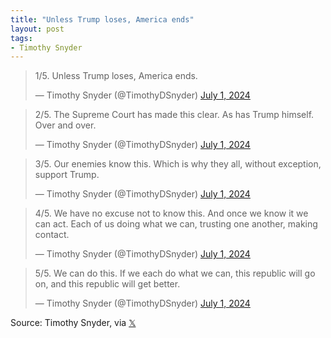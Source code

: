 ```yaml
---
title: "Unless Trump loses, America ends"
layout: post
tags:
- Timothy Snyder
---
```


<blockquote class="twitter-tweet"><p lang="en" dir="ltr">1/5. Unless Trump loses, America ends.</p>&mdash; Timothy Snyder (@TimothyDSnyder) <a href="https://twitter.com/TimothyDSnyder/status/1807876105807770022?ref_src=twsrc%5Etfw">July 1, 2024</a></blockquote>

<blockquote class="twitter-tweet"><p lang="en" dir="ltr">2/5. The Supreme Court has made this clear. As has Trump himself. Over and over.</p>&mdash; Timothy Snyder (@TimothyDSnyder) <a href="https://twitter.com/TimothyDSnyder/status/1807876107602891259?ref_src=twsrc%5Etfw">July 1, 2024</a></blockquote>

<blockquote class="twitter-tweet"><p lang="en" dir="ltr">3/5. Our enemies know this. Which is why they all, without exception, support Trump.</p>&mdash; Timothy Snyder (@TimothyDSnyder) <a href="https://twitter.com/TimothyDSnyder/status/1807876109368758710?ref_src=twsrc%5Etfw">July 1, 2024</a></blockquote>

<blockquote class="twitter-tweet"><p lang="en" dir="ltr">4/5. We have no excuse not to know this. And once we know it we can act. Each of us doing what we can, trusting one another, making contact.</p>&mdash; Timothy Snyder (@TimothyDSnyder) <a href="https://twitter.com/TimothyDSnyder/status/1807876111033921704?ref_src=twsrc%5Etfw">July 1, 2024</a></blockquote>

<blockquote class="twitter-tweet"><p lang="en" dir="ltr">5/5. We can do this. If we each do what we can, this republic will go on, and this republic will get better.</p>&mdash; Timothy Snyder (@TimothyDSnyder) <a href="https://twitter.com/TimothyDSnyder/status/1807876113206567156?ref_src=twsrc%5Etfw">July 1, 2024</a></blockquote>

Source: Timothy Snyder, via [𝕏](https://x.com)

<script async src="https://platform.twitter.com/widgets.js" charset="utf-8"></script>
